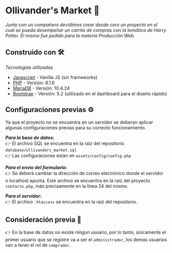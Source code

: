 # Ollivander's Market :mage:

_Junto con un compañero decidimos crear desde cero un proyecto en el cual se pueda desempeñar un carrito de compras con la temática de Harry Potter. El mismo fue pedido para la materia Producción Web._

## Construido con 🛠️

_Tecnologias utilizadas_

- [Javascript](https://devdocs.io/javascript/) - Vanilla JS (sin frameworks)
- [PHP](https://www.php.net/) - Versión: 8.1.6
- [MariaDB](https://mariadb.org/) - Versión: 10.4.24
- [Bootstrap](https://getbootstrap.com/) - Versión: 5.2 (utilizado en el dashboard para el diseño rápido)

## Configuraciones previas :gear:

Ya que el proyecto no se encuentra en un servidor se deberan aplicar algunas configuraciones previas para su correcto funcionamiento.

**_Para la base de datos:_** <br>
:point_right: El archivo SQL se encuentra en la raiz del repositorio `database/ollivanders_market.sql` <br>
:point_right: Las configuraciones estan en `assets/config/config.php` <br>

**_Para el envio del formulario:_** <br>
:point_right: Se deberá cambiar la dirección de correo electrónico donde el servidor o localhost apunta. Este archivo se encuentra en la raiz del proyecto `contacto.php`, más precisamente en la linea 24 del mismo. <br>

**_Para el servidor:_** <br>
:point_right: El archivo `.htaccess` se encuentra en la raiz del repositorio. <br>

## Consideración previa :raised_hands:

:point_right: En la base de datos no existe ningun usuario, por lo tanto, únicamente el primer usuario que se registre va a ser el `administrador`, los demas usuarios van a tener el rol de `comprador`.
